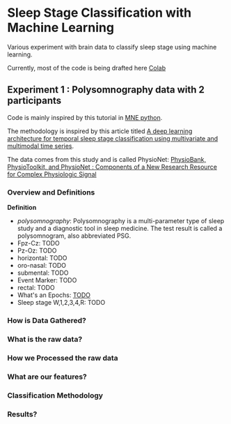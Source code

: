 # Sleep Stage Classification with Machine Learning
Various experiment with brain data to classify sleep stage using machine learning.

Currently, most of the code is being drafted here [Colab](https://colab.research.google.com/drive/14Ram_eWOAu_JM-jKC0qySbU7dA8W1kan#scrollTo=yMZqCPMMeB7s)

## Experiment 1 : Polysomnography data with 2 participants
Code is mainly inspired by this tutorial in [MNE python](https://mne.tools/stable/auto_tutorials/clinical/60_sleep.html#sphx-glr-auto-tutorials-clinical-60-sleep-py).

The methodology is inspired by this article titled [A deep learning architecture for temporal sleep stage classification
using multivariate and multimodal time series](https://sci-hub.se/10.1109/tnsre.2018.2813138).

The data comes from this study and is called PhysioNet: [PhysioBank, PhysioToolkit, and PhysioNet : Components of a New Research Resource for Complex Physiologic Signal](https://www.ahajournals.org/doi/10.1161/01.CIR.101.23.e215)


### Overview and Definitions
**Definition**
- *polysomnography*: Polysomnography is a multi-parameter type of sleep study and a diagnostic tool in sleep medicine. The test result is called a polysomnogram, also abbreviated PSG.
- Fpz-Cz: TODO
- Pz-Oz: TODO
- horizontal: TODO
- oro-nasal: TODO
- submental: TODO
- Event Marker: TODO
- rectal: TODO
- What's an Epochs: [TODO](https://mne.tools/stable/auto_tutorials/epochs/10_epochs_overview.html#tut-epochs-class)
- Sleep stage W,1,2,3,4,R: TODO


### How is Data Gathered?

### What is the raw data?

### How we Processed the raw data

### What are our features?

### Classification Methodology

### Results?
